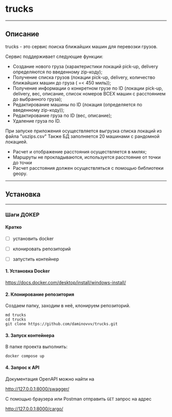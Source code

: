 # trucks
---
## Описание
trucks - это сервис поиска ближайших машин для перевозки грузов.

Сервис поддерживает следующие функции:
- Создание нового груза (характеристики локаций pick-up, delivery определяются по введенному zip-коду);
- Получение списка грузов (локации pick-up, delivery, количество ближайших машин до груза ( =< 450 миль));
- Получение информации о конкретном грузе по ID (локации pick-up, delivery, вес, описание, список номеров ВСЕХ машин с расстоянием до выбранного груза);
- Редактирование машины по ID (локация (определяется по введенному zip-коду));
- Редактирование груза по ID (вес, описание);
- Удаление груза по ID.

При запуске приложения осуществляется выгрузка списка локаций из файла "uszips.csv"
Также БД заполняется 20 машинами с рандомной локацией.

- Расчет и отображение расстояния осуществляется в милях;
- Маршруты не прокладываются, используется расстояние от точки до точки
- Расчет расстояния должен осуществляться с помощью библиотеки geopy.



---
## Установка

---
### Шаги ДОКЕР
#### Кратко
- [ ] установить docker
- [ ] клонировать репозиторий
- [ ] запустить контейнер


#### 1. Установка Docker
https://docs.docker.com/desktop/install/windows-install/


#### 2. Клонирование репозитория
Создаем папку, заходим в неё, клонируем репозиторий.
```
md trucks
cd trucks
git clone https://github.com/daminovvv/trucks.git
```


#### 3. Запуск контейнера
В папке проекта выполнить:
```
docker compose up
```


#### 4. Запрос к API
Документация OpenAPI можно найти на

http://127.0.0.1:8000/swagger/

С помощью браузера или Postman отправить `GET` запрос на адрес

http://127.0.0.1:8000/cargo/

